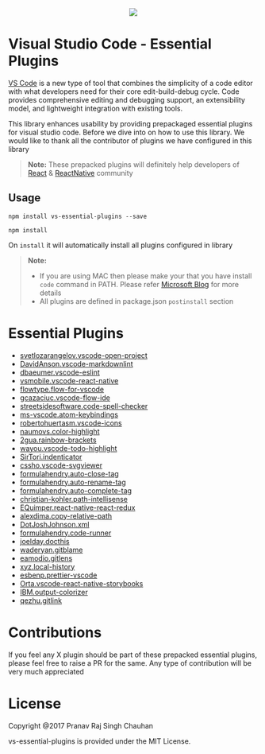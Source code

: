 
<center><img src="https://pbs.twimg.com/profile_images/922911523328081920/jEKFRPKV_400x400.jpg" /></center>

# Visual Studio Code - Essential Plugins

[VS Code](https://code.visualstudio.com/) is a new type of tool that combines the simplicity of a code editor with what developers need for their core edit-build-debug cycle. Code provides comprehensive editing and debugging support, an extensibility model, and lightweight integration with existing tools.

This library enhances usability by providing prepackaged essential plugins for visual studio code. Before we dive into on how to use this library. We would like to thank all the contributor of plugins we have configured in this library

> **Note:** These prepacked plugins will definitely help developers of [React](https://github.com/facebook/react) & [ReactNative](https://github.com/facebook/react-native) community



## Usage

`npm install vs-essential-plugins --save`

`npm install`

On `install` it will automatically install all plugins configured in library

> **Note:**
> - If you are using MAC then please make your that you have install `code` command in PATH. Please refer [Microsoft Blog](https://code.visualstudio.com/docs/setup/mac#_launching-from-the-command-line) for more details
> - All plugins are defined in package.json `postinstall` section

# Essential Plugins
- [svetlozarangelov.vscode-open-project](https://marketplace.visualstudio.com/items?itemName=svetlozarangelov.vscode-open-project)
- [DavidAnson.vscode-markdownlint](https://marketplace.visualstudio.com/items?itemName=DavidAnson.vscode-markdownlint)
- [dbaeumer.vscode-eslint](https://marketplace.visualstudio.com/items?itemName=dbaeumer.vscode-eslint)
- [vsmobile.vscode-react-native](https://marketplace.visualstudio.com/items?itemName=vsmobile.vscode-react-native)
- [flowtype.flow-for-vscode](https://marketplace.visualstudio.com/items?itemName=flowtype.flow-for-vscode)
- [gcazaciuc.vscode-flow-ide](https://marketplace.visualstudio.com/items?itemName=gcazaciuc.vscode-flow-ide)
- [streetsidesoftware.code-spell-checker](https://marketplace.visualstudio.com/items?itemName=streetsidesoftware.code-spell-checker)
- [ms-vscode.atom-keybindings](https://marketplace.visualstudio.com/items?itemName=ms-vscode.atom-keybindings)
- [robertohuertasm.vscode-icons](https://marketplace.visualstudio.com/items?itemName=robertohuertasm.vscode-icons)
- [naumovs.color-highlight](https://marketplace.visualstudio.com/items?itemName=naumovs.color-highlight)
- [2gua.rainbow-brackets](https://marketplace.visualstudio.com/items?itemName=2gua.rainbow-brackets)
- [wayou.vscode-todo-highlight](https://marketplace.visualstudio.com/items?itemName=wayou.vscode-todo-highlight)
- [SirTori.indenticator](https://marketplace.visualstudio.com/items?itemName=SirTori.indenticator)
- [cssho.vscode-svgviewer](https://marketplace.visualstudio.com/items?itemName=cssho.vscode-svgviewer)
- [formulahendry.auto-close-tag](https://marketplace.visualstudio.com/items?itemName=formulahendry.auto-close-tag)
- [formulahendry.auto-rename-tag](https://marketplace.visualstudio.com/items?itemName=formulahendry.auto-rename-tag)
- [formulahendry.auto-complete-tag](https://marketplace.visualstudio.com/items?itemName=formulahendry.auto-complete-tag)
- [christian-kohler.path-intellisense](https://marketplace.visualstudio.com/items?itemName=christian-kohler.path-intellisense)
- [EQuimper.react-native-react-redux](https://marketplace.visualstudio.com/items?itemName=EQuimper.react-native-react-redux)
- [alexdima.copy-relative-path](https://marketplace.visualstudio.com/items?itemName=alexdima.copy-relative-path)
- [DotJoshJohnson.xml](https://marketplace.visualstudio.com/items?itemName=DotJoshJohnson.xml)
- [formulahendry.code-runner](https://marketplace.visualstudio.com/items?itemName=formulahendry.code-runner)
- [joelday.docthis](https://marketplace.visualstudio.com/items?itemName=joelday.docthis)
- [waderyan.gitblame](https://marketplace.visualstudio.com/items?itemName=waderyan.gitblame)
- [eamodio.gitlens](https://marketplace.visualstudio.com/items?itemName=eamodio.gitlens)
- [xyz.local-history](https://marketplace.visualstudio.com/items?itemName=xyz.local-history)
- [esbenp.prettier-vscode](https://marketplace.visualstudio.com/items?itemName=esbenp.prettier-vscode)
- [Orta.vscode-react-native-storybooks](https://marketplace.visualstudio.com/items?itemName=Orta.vscode-react-native-storybooks)
- [IBM.output-colorizer](https://marketplace.visualstudio.com/items?itemName=IBM.output-colorizer)
- [qezhu.gitlink](https://marketplace.visualstudio.com/items?itemName=qezhu.gitlink)


# Contributions
If you feel any X plugin should be part of these prepacked essential plugins, please feel free to raise a PR for the same. Any type of contribution will be very much appreciated

# License
Copyright @2017 Pranav Raj Singh Chauhan

vs-essential-plugins is provided under the MIT License.
